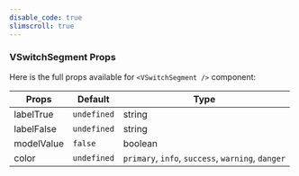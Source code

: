 ```yaml
---
disable_code: true
slimscroll: true
---
```


### VSwitchSegment Props

Here is the full props available for `<VSwitchSegment />` component:

| Props      | Default                                       | Type                                              |
| ---------- | --------------------------------------------- | ------------------------------------------------- |
| labelTrue  | <span class="is-undefined">`undefined`</span> | string                                            |
| labelFalse | <span class="is-undefined">`undefined`</span> | string                                            |
| modelValue | <span class="is-boolean">`false`</span>       | boolean                                           |
| color      | <span class="is-undefined">`undefined`</span> | `primary`, `info`, `success`, `warning`, `danger` |
